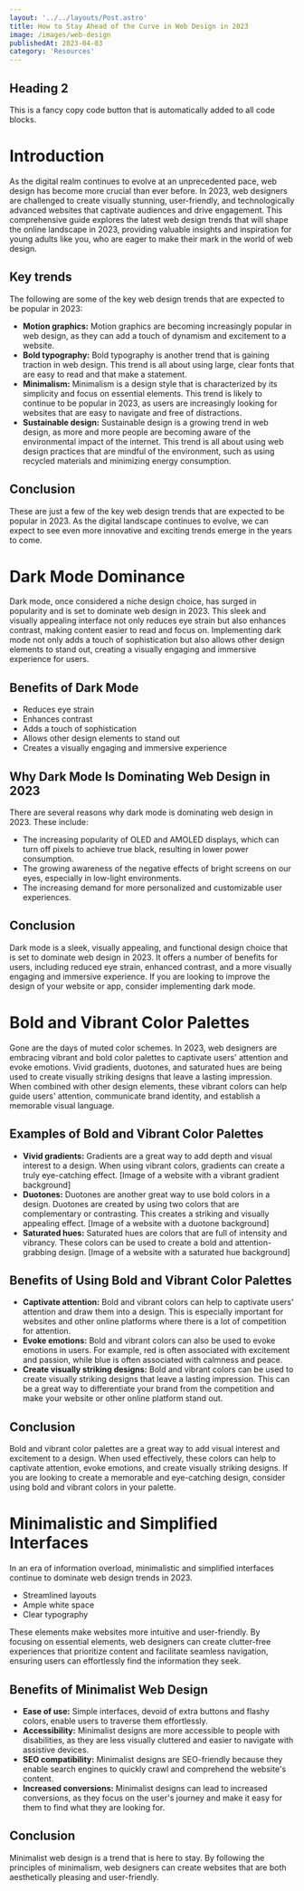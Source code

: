 ```yaml
---
layout: '../../layouts/Post.astro'
title: How to Stay Ahead of the Curve in Web Design in 2023
image: /images/web-design
publishedAt: 2023-04-03
category: 'Resources'
---
```


## Heading 2

This is a fancy copy code button that is automatically added to all code blocks.

# Introduction

As the digital realm continues to evolve at an unprecedented pace, web design has become more crucial than ever before. In 2023, web designers are challenged to create visually stunning, user-friendly, and technologically advanced websites that captivate audiences and drive engagement. This comprehensive guide explores the latest web design trends that will shape the online landscape in 2023, providing valuable insights and inspiration for young adults like you, who are eager to make their mark in the world of web design.

## Key trends

The following are some of the key web design trends that are expected to be popular in 2023:

* **Motion graphics:** Motion graphics are becoming increasingly popular in web design, as they can add a touch of dynamism and excitement to a website.
* **Bold typography:** Bold typography is another trend that is gaining traction in web design. This trend is all about using large, clear fonts that are easy to read and that make a statement.
* **Minimalism:** Minimalism is a design style that is characterized by its simplicity and focus on essential elements. This trend is likely to continue to be popular in 2023, as users are increasingly looking for websites that are easy to navigate and free of distractions.
* **Sustainable design:** Sustainable design is a growing trend in web design, as more and more people are becoming aware of the environmental impact of the internet. This trend is all about using web design practices that are mindful of the environment, such as using recycled materials and minimizing energy consumption.

## Conclusion

These are just a few of the key web design trends that are expected to be popular in 2023. As the digital landscape continues to evolve, we can expect to see even more innovative and exciting trends emerge in the years to come.

# Dark Mode Dominance

Dark mode, once considered a niche design choice, has surged in popularity and is set to dominate web design in 2023. This sleek and visually appealing interface not only reduces eye strain but also enhances contrast, making content easier to read and focus on. Implementing dark mode not only adds a touch of sophistication but also allows other design elements to stand out, creating a visually engaging and immersive experience for users.

## Benefits of Dark Mode

* Reduces eye strain
* Enhances contrast
* Adds a touch of sophistication
* Allows other design elements to stand out
* Creates a visually engaging and immersive experience

## Why Dark Mode Is Dominating Web Design in 2023

There are several reasons why dark mode is dominating web design in 2023. These include:

* The increasing popularity of OLED and AMOLED displays, which can turn off pixels to achieve true black, resulting in lower power consumption.
* The growing awareness of the negative effects of bright screens on our eyes, especially in low-light environments.
* The increasing demand for more personalized and customizable user experiences.

## Conclusion

Dark mode is a sleek, visually appealing, and functional design choice that is set to dominate web design in 2023. It offers a number of benefits for users, including reduced eye strain, enhanced contrast, and a more visually engaging and immersive experience. If you are looking to improve the design of your website or app, consider implementing dark mode.

# Bold and Vibrant Color Palettes

Gone are the days of muted color schemes. In 2023, web designers are embracing vibrant and bold color palettes to captivate users' attention and evoke emotions. Vivid gradients, duotones, and saturated hues are being used to create visually striking designs that leave a lasting impression. When combined with other design elements, these vibrant colors can help guide users' attention, communicate brand identity, and establish a memorable visual language.

## Examples of Bold and Vibrant Color Palettes

* **Vivid gradients:** Gradients are a great way to add depth and visual interest to a design. When using vibrant colors, gradients can create a truly eye-catching effect.
[Image of a website with a vibrant gradient background]
* **Duotones:** Duotones are another great way to use bold colors in a design. Duotones are created by using two colors that are complementary or contrasting. This creates a striking and visually appealing effect.
[Image of a website with a duotone background]
* **Saturated hues:** Saturated hues are colors that are full of intensity and vibrancy. These colors can be used to create a bold and attention-grabbing design.
[Image of a website with a saturated hue background]

## Benefits of Using Bold and Vibrant Color Palettes

* **Captivate attention:** Bold and vibrant colors can help to captivate users' attention and draw them into a design. This is especially important for websites and other online platforms where there is a lot of competition for attention.
* **Evoke emotions:** Bold and vibrant colors can also be used to evoke emotions in users. For example, red is often associated with excitement and passion, while blue is often associated with calmness and peace.
* **Create visually striking designs:** Bold and vibrant colors can be used to create visually striking designs that leave a lasting impression. This can be a great way to differentiate your brand from the competition and make your website or other online platform stand out.

## Conclusion

Bold and vibrant color palettes are a great way to add visual interest and excitement to a design. When used effectively, these colors can help to captivate attention, evoke emotions, and create visually striking designs. If you are looking to create a memorable and eye-catching design, consider using bold and vibrant colors in your palette.

# Minimalistic and Simplified Interfaces

In an era of information overload, minimalistic and simplified interfaces continue to dominate web design trends in 2023.

* Streamlined layouts
* Ample white space
* Clear typography

These elements make websites more intuitive and user-friendly. By focusing on essential elements, web designers can create clutter-free experiences that prioritize content and facilitate seamless navigation, ensuring users can effortlessly find the information they seek.

## Benefits of Minimalist Web Design

* **Ease of use:** Simple interfaces, devoid of extra buttons and flashy colors, enable users to traverse them effortlessly.
* **Accessibility:** Minimalist designs are more accessible to people with disabilities, as they are less visually cluttered and easier to navigate with assistive devices.
* **SEO compatibility:** Minimalist designs are SEO-friendly because they enable search engines to quickly crawl and comprehend the website's content.
* **Increased conversions:** Minimalist designs can lead to increased conversions, as they focus on the user's journey and make it easy for them to find what they are looking for.

## Conclusion

Minimalist web design is a trend that is here to stay. By following the principles of minimalism, web designers can create websites that are both aesthetically pleasing and user-friendly.
